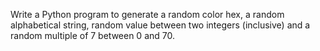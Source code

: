 Write a Python program to generate a random color hex, a random alphabetical string, random value between two integers (inclusive) and a random multiple of 7 between 0 and 70.